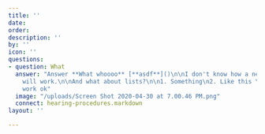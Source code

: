 ```yaml
---
title: ''
date: 
order: 
description: ''
by: ''
icon: ''
questions:
- question: What
  answer: "Answer **What whoooo** [**asdf**]()\n\nI don't know how a new paragraph
    will work.\n\nAnd what about lists?\n\n1. Something\n2. Like this \n3. Should
    work ok"
  image: "/uploads/Screen Shot 2020-04-30 at 7.00.46 PM.png"
  connect: hearing-procedures.markdown
layout: ''

---
```

